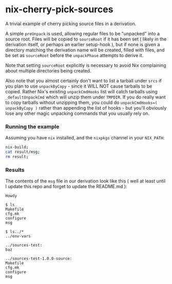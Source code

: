 # nix-cherry-pick-sources
A trivial example of cherry picking source files in a derivation.

A simple `preUnpack` is used, allowing regular files to be "unpacked" into a source root.
Files will be copied to `sourceRoot` if it has been set ( likely in the derivation itself, or perhaps an earlier setup-hook ), but if none is given a directory matching the derivation name will be created, filled with files, and be set as `sourceRoot` before the `unpackPhase` attempts to derive it.

Note that setting `sourceRoot` explicitly is necessary to avoid Nix complaining about multiple directories being created.

Also note that you almost certainly don't want to list a tarball under `srcs` if you plan to use `unpackByCopy` - since it WILL NOT cause tarballs to be copied. Rather Nix's existing `unpackCmdHooks` list will catch tarballs using `_defaultUnpackCmd` which will unzip them under `TMPDIR`. If you do really want to copy tarballs without unzipping them, you could do `unpackCmdHooks=( unpackByCopy )` rather than appending the list of hooks - but you'll obviously lose any other magic unpacking commands that you usually rely on.

### Running the example
Assuming you have `nix` installed, and the `nixpkgs` channel in your `NIX_PATH`:
```sh
nix-build;
cat result/msg;
rm result;
```

### Results
The contents of the `msg` file in our derivation look like this ( well at least until I update this repo and forget to update the README.md ):

```
Howdy

$ ls
Makefile
cfg.mk
configure
msg

$ ls../*
../env-vars

../sources-test:
baz

../sources-test-1.0.0-source:
Makefile
cfg.mk
configure
msg
```
